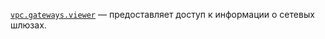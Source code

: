 [`vpc.gateways.viewer`](../../../../iam/concepts/access-control/roles.md#vpc-gateways-viewer) — предоставляет доступ к информации о сетевых шлюзах.